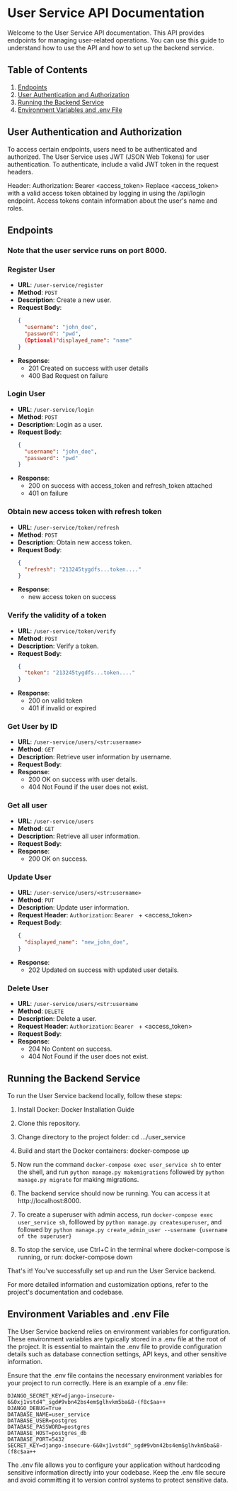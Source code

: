 # User Service API Documentation

Welcome to the User Service API documentation. This API provides endpoints for managing user-related operations. You can use this guide to understand how to use the API and how to set up the backend service.

## Table of Contents

1. [Endpoints](#endpoints)
2. [User Authentication and Authorization](#user-authentication-and-authorization)
3. [Running the Backend Service](#running-the-backend-service)
4. [Environment Variables and .env File](#environment-variables-and-env-file)


## User Authentication and Authorization
To access certain endpoints, users need to be authenticated and authorized. The User Service uses JWT (JSON Web Tokens) for user authentication. To authenticate, include a valid JWT token in the request headers.

Header: Authorization: Bearer <access_token>
Replace <access_token> with a valid access token obtained by logging in using the /api/login endpoint. Access tokens contain information about the user's name and roles.

## Endpoints

### Note that the user service runs on port 8000.

### Register User

- **URL**: `/user-service/register`
- **Method**: `POST`
- **Description**: Create a new user.
- **Request Body**:
  ```json
  {
    "username": "john_doe",
    "password": "pwd",
    (Optional)"displayed_name": "name"
  }
- **Response**:
  - 201 Created on success with user details
  - 400 Bad Request on failure

### Login User
- **URL**: `/user-service/login`
- **Method**: `POST`
- **Description**: Login as a user.
- **Request Body**:
  ```json
  {
    "username": "john_doe",
    "password": "pwd"
  }
- **Response**:
  - 200 on success with access_token and refresh_token attached
  - 401 on failure


### Obtain new access token with refresh token
- **URL**: `/user-service/token/refresh`
- **Method**: `POST`
- **Description**: Obtain new access token.
- **Request Body**:
  ```json
  {
    "refresh": "213245tygdfs...token...."
  }
- **Response**:
  - new access token on success


### Verify the validity of a token
- **URL**: `/user-service/token/verify`
- **Method**: `POST`
- **Description**: Verify a token.
- **Request Body**:
  ```json
  {
    "token": "213245tygdfs...token...."
  }
- **Response**:
  - 200 on valid token
  - 401 if invalid or expired


### Get User by ID 

- **URL**: `/user-service/users/<str:username>`
- **Method**: `GET`
- **Description**: Retrieve user information by username.
- **Request Body**:
- **Response**:
  - 200 OK on success with user details.
  - 404 Not Found if the user does not exist.

### Get all user

- **URL**: `/user-service/users`
- **Method**: `GET`
- **Description**: Retrieve all user information.
- **Request Body**:
- **Response**:
  - 200 OK on success.


### Update User

- **URL**: `/user-service/users/<str:username>`
- **Method**: `PUT`
- **Description**: Update user information.
- **Request Header**: `Authorization`: `Bearer ` + <access_token>
- **Request Body**:
  ```json
  {
    "displayed_name": "new_john_doe",
  }
- **Response**:
  - 202 Updated on success with updated user details.


### Delete User 

- **URL**: `/user-service/users/<str:username`
- **Method**: `DELETE`
- **Description**: Delete a user.
- **Request Header**: `Authorization`: `Bearer ` + <access_token>
- **Request Body**:
- **Response**:
  - 204 No Content on success.
  - 404 Not Found if the user does not exist.


## Running the Backend Service

To run the User Service backend locally, follow these steps:

1. Install Docker: Docker Installation Guide

2. Clone this repository.

3. Change directory to the project folder:
   cd .../user_service

4. Build and start the Docker containers:
   docker-compose up

5. Now run the command `docker-compose exec user_service sh` to enter the shell, and run `python manage.py makemigrations` followed by `python manage.py migrate` for making migrations. 

5. The backend service should now be running. You can access it at http://localhost:8000.

6. To create a superuser with admin access, run `docker-compose exec user_service sh`, folllowed by `python manage.py createsuperuser`, and followed by `python manage.py create_admin_user --username {username of the superuser}`

6. To stop the service, use Ctrl+C in the terminal where docker-compose is running, or run:
   docker-compose down

That's it! You've successfully set up and run the User Service backend.

For more detailed information and customization options, refer to the project's documentation and codebase.

## Environment Variables and .env File

The User Service backend relies on environment variables for configuration. These environment variables are typically stored in a .env file at the root of the project. It is essential to maintain the .env file to provide configuration details such as database connection settings, API keys, and other sensitive information.

Ensure that the .env file contains the necessary environment variables for your project to run correctly. Here is an example of a .env file:

```
DJANGO_SECRET_KEY=django-insecure-6&0xj1vstd4^_sgd#9vbn42bs4em$glhvkm5ba&8-(f8c$aa++
DJANGO_DEBUG=True
DATABASE_NAME=user_service
DATABASE_USER=postgres
DATABASE_PASSWORD=postgres
DATABASE_HOST=postgres_db
DATABASE_PORT=5432
SECRET_KEY=django-insecure-6&0xj1vstd4^_sgd#9vbn42bs4em$glhvkm5ba&8-(f8c$aa++
```

The .env file allows you to configure your application without hardcoding sensitive information directly into your codebase. Keep the .env file secure and avoid committing it to version control systems to protect sensitive data.